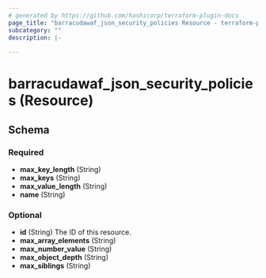 ```yaml
---
# generated by https://github.com/hashicorp/terraform-plugin-docs
page_title: "barracudawaf_json_security_policies Resource - terraform-provider-barracudawaf"
subcategory: ""
description: |-
  
---
```


# barracudawaf_json_security_policies (Resource)





<!-- schema generated by tfplugindocs -->
## Schema

### Required

- **max_key_length** (String)
- **max_keys** (String)
- **max_value_length** (String)
- **name** (String)

### Optional

- **id** (String) The ID of this resource.
- **max_array_elements** (String)
- **max_number_value** (String)
- **max_object_depth** (String)
- **max_siblings** (String)


